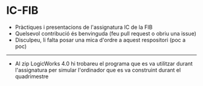 # IC-FIB
- Pràctiques i presentacions de l'assignatura IC de la FIB
- Quelsevol contribució és benvinguda (feu pull request o obriu una issue)
- Disculpeu, li falta posar una mica d'ordre a aquest respositori (poc a poc)
------------------------------------------------------------------------------
- Al zip LogicWorks 4.0 hi trobareu el programa que es va utilitzar durant l'assignatura per simular l'ordinador que es va construint durant el quadrimestre
